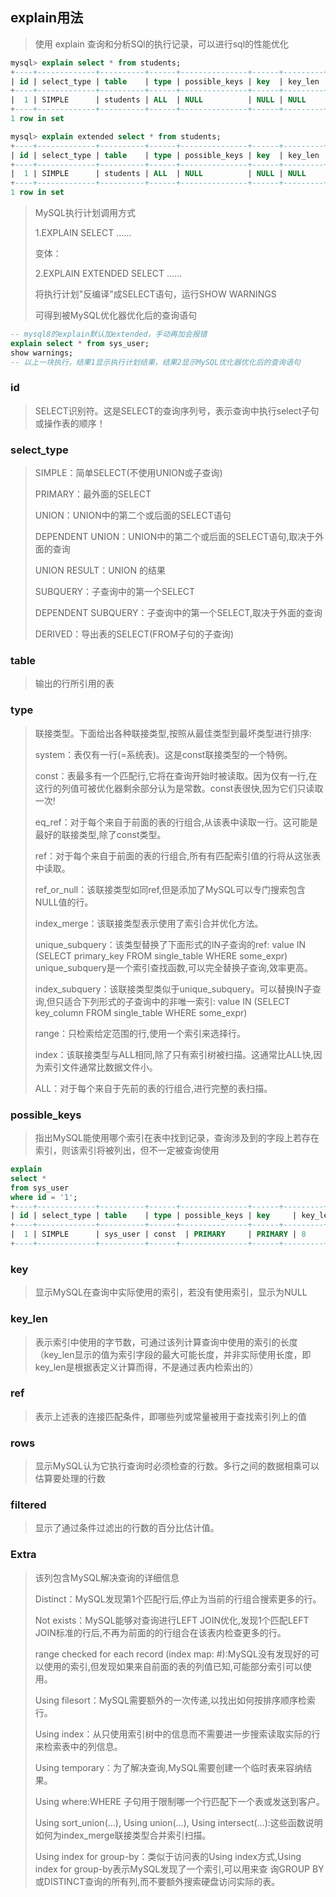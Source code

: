 ## explain用法

> 使用 explain 查询和分析SQl的执行记录，可以进行sql的性能优化

```sql
mysql> explain select * from students;
+----+-------------+----------+------+---------------+------+---------+------+------+-------+
| id | select_type | table    | type | possible_keys | key  | key_len | ref  | rows | Extra |
+----+-------------+----------+------+---------------+------+---------+------+------+-------+
|  1 | SIMPLE      | students | ALL  | NULL          | NULL | NULL    | NULL |    3 |       |
+----+-------------+----------+------+---------------+------+---------+------+------+-------+
1 row in set

mysql> explain extended select * from students;
+----+-------------+----------+------+---------------+------+---------+------+------+----------+-------+
| id | select_type | table    | type | possible_keys | key  | key_len | ref  | rows | filtered | Extra |
+----+-------------+----------+------+---------------+------+---------+------+------+----------+-------+
|  1 | SIMPLE      | students | ALL  | NULL          | NULL | NULL    | NULL |    3 |      100 |       |
+----+-------------+----------+------+---------------+------+---------+------+------+----------+-------+
1 row in set
```

> MySQL执行计划调用方式
>
>1.EXPLAIN SELECT ……
>
>变体：
>
>2.EXPLAIN EXTENDED SELECT ……
>
>将执行计划"反编译"成SELECT语句，运行SHOW WARNINGS
>
>可得到被MySQL优化器优化后的查询语句
```sql
-- mysql8的explain默认加extended，手动再加会报错
explain select * from sys_user;
show warnings;
-- 以上一块执行，结果1显示执行计划结果，结果2显示MySQL优化器优化后的查询语句
```

### id

> SELECT识别符。这是SELECT的查询序列号，表示查询中执行select子句或操作表的顺序！

### select_type

> SIMPLE：简单SELECT(不使用UNION或子查询)
>
>PRIMARY：最外面的SELECT
>
>UNION：UNION中的第二个或后面的SELECT语句
>
>DEPENDENT UNION：UNION中的第二个或后面的SELECT语句,取决于外面的查询
>
>UNION RESULT：UNION 的结果
>
>SUBQUERY：子查询中的第一个SELECT
>
>DEPENDENT SUBQUERY：子查询中的第一个SELECT,取决于外面的查询
>
>DERIVED：导出表的SELECT(FROM子句的子查询)

### table

> 输出的行所引用的表

### type

> 联接类型。下面给出各种联接类型,按照从最佳类型到最坏类型进行排序:
>
>system：表仅有一行(=系统表)。这是const联接类型的一个特例。
>
>const：表最多有一个匹配行,它将在查询开始时被读取。因为仅有一行,在这行的列值可被优化器剩余部分认为是常数。const表很快,因为它们只读取一次!
>
>eq_ref：对于每个来自于前面的表的行组合,从该表中读取一行。这可能是最好的联接类型,除了const类型。
>
>ref：对于每个来自于前面的表的行组合,所有有匹配索引值的行将从这张表中读取。
>
>ref_or_null：该联接类型如同ref,但是添加了MySQL可以专门搜索包含NULL值的行。
>
>index_merge：该联接类型表示使用了索引合并优化方法。
>
>unique_subquery：该类型替换了下面形式的IN子查询的ref: value IN (SELECT primary_key FROM single_table WHERE some_expr) unique_subquery是一个索引查找函数,可以完全替换子查询,效率更高。
>
>index_subquery：该联接类型类似于unique_subquery。可以替换IN子查询,但只适合下列形式的子查询中的非唯一索引: value IN (SELECT key_column FROM single_table WHERE some_expr)
>
>range：只检索给定范围的行,使用一个索引来选择行。
>
>index：该联接类型与ALL相同,除了只有索引树被扫描。这通常比ALL快,因为索引文件通常比数据文件小。
>
>ALL：对于每个来自于先前的表的行组合,进行完整的表扫描。

### possible_keys

> 指出MySQL能使用哪个索引在表中找到记录，查询涉及到的字段上若存在索引，则该索引将被列出，但不一定被查询使用

```sql
explain
select *
from sys_user
where id = '1';
+----+-------------+----------+------+---------------+------+---------+------+------+-------+
| id | select_type | table    | type | possible_keys | key     | key_len | ref   | rows | Extra |
+----+-------------+----------+------+---------------+------+---------+------+------+-------+
|  1 | SIMPLE      | sys_user | const  | PRIMARY     | PRIMARY | 8       | const |    1 |       |
+----+-------------+----------+------+---------------+------+---------+------+------+-------+
```

### key

> 显示MySQL在查询中实际使用的索引，若没有使用索引，显示为NULL

### key_len

> 表示索引中使用的字节数，可通过该列计算查询中使用的索引的长度（key_len显示的值为索引字段的最大可能长度，并非实际使用长度，即key_len是根据表定义计算而得，不是通过表内检索出的）

### ref

> 表示上述表的连接匹配条件，即哪些列或常量被用于查找索引列上的值

### rows

> 显示MySQL认为它执行查询时必须检查的行数。多行之间的数据相乘可以估算要处理的行数

### filtered

> 显示了通过条件过滤出的行数的百分比估计值。

### Extra

> 该列包含MySQL解决查询的详细信息
>
>Distinct：MySQL发现第1个匹配行后,停止为当前的行组合搜索更多的行。
>
>Not exists：MySQL能够对查询进行LEFT JOIN优化,发现1个匹配LEFT JOIN标准的行后,不再为前面的的行组合在该表内检查更多的行。
>
>range checked for each record (index map: #):MySQL没有发现好的可以使用的索引,但发现如果来自前面的表的列值已知,可能部分索引可以使用。
>
>Using filesort：MySQL需要额外的一次传递,以找出如何按排序顺序检索行。
>
>Using index：从只使用索引树中的信息而不需要进一步搜索读取实际的行来检索表中的列信息。
>
>Using temporary：为了解决查询,MySQL需要创建一个临时表来容纳结果。
>
>Using where:WHERE 子句用于限制哪一个行匹配下一个表或发送到客户。
>
>Using sort_union(…), Using union(…), Using intersect(…):这些函数说明如何为index_merge联接类型合并索引扫描。
>
>Using index for group-by：类似于访问表的Using index方式,Using index for group-by表示MySQL发现了一个索引,可以用来查 询GROUP BY或DISTINCT查询的所有列,而不要额外搜索硬盘访问实际的表。



















